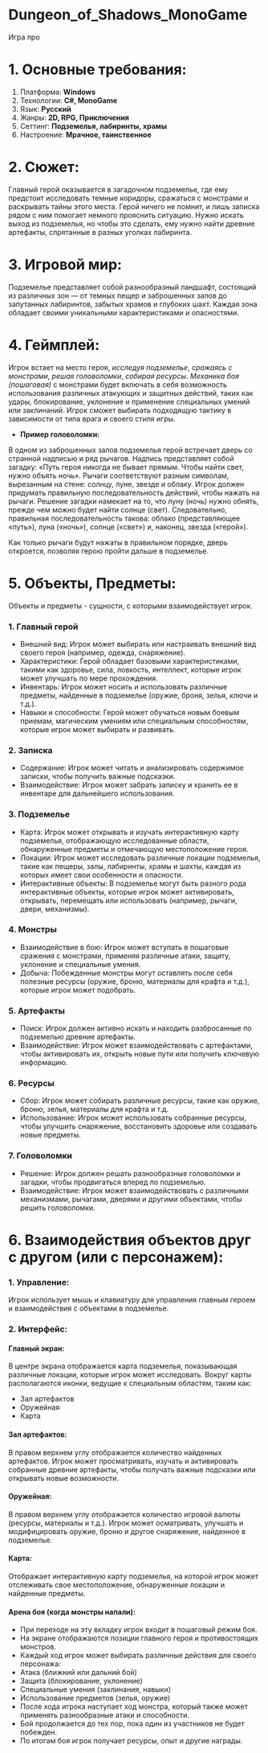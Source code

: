 # Dungeon_of_Shadows_MonoGame
Игра про 

# 1. Основные требования:
1. Платформа: **Windows**
2. Технологии: **C#, MonoGame**
3. Язык: **Русский**
4. Жанры: **2D, RPG, Приключения**
5. Сеттинг: **Подземелья, лабиринты, храмы**
6. Настроение: **Мрачное, таинственное**

# 2. Сюжет:
Главный герой оказывается в загадочном подземелье, где ему предстоит исследовать темные коридоры, сражаться с монстрами и раскрывать тайны этого места. Герой ничего не помнит, и лишь записка рядом с ним помогает немного прояснить ситуацию. Нужно искать выход из подземелья, но чтобы это сделать, ему нужно найти древние артефакты, спрятанные в разных уголках лабиринта.

# 3. Игровой мир:
Подземелье представляет собой разнообразный ландшафт, состоящий из различных зон — от темных пещер и заброшенных залов до запутанных лабиринтов, забытых храмов и глубоких шахт. Каждая зона обладает своими уникальными характеристиками и опасностями.

# 4. Геймплей:
Игрок встает на место героя, *исследуя подземелье*, *сражаясь с монстрами*, *решая головоломки*, *собирая ресурсы*. *Механика боя (пошаговая)* с монстрами будет включать в себя возможность использования различных атакующих и защитных действий, таких как удары, блокирование, уклонение и применение специальных умений или заклинаний. Игрок сможет выбирать подходящую тактику в зависимости от типа врага и своего стиля игры.

- **Пример головоломки:**

В одном из заброшенных залов подземелья герой встречает дверь со странной надписью и ряд рычагов. Надпись представляет собой загадку: «Путь героя никогда не бывает прямым. Чтобы найти свет, нужно объять ночь».
Рычаги соответствуют разным символам, вырезанным на стене: солнцу, луне, звезде и облаку. Игрок должен придумать правильную последовательность действий, чтобы нажать на рычаги. Решение загадки намекает на то, что луну (ночь) нужно обнять, прежде чем можно будет найти солнце (свет). Следовательно, правильная последовательность такова: облако (представляющее «путь»), луна («ночь»), солнце («свет») и, наконец, звезда («герой»).

Как только рычаги будут нажаты в правильном порядке, дверь откроется, позволяя герою пройти дальше в подземелье.

# 5. Объекты, Предметы:
Объекты и предметы - сущности, с которыми взаимодействует игрок.

### 1. Главный герой
- Внешний вид: Игрок может выбирать или настраивать внешний вид своего героя (например, одежда, снаряжение).
- Характеристики: Герой обладает базовыми характеристиками, такими как здоровье, сила, ловкость, интеллект, которые игрок может улучшать по мере прохождения.
- Инвентарь: Игрок может носить и использовать различные предметы, найденные в подземелье (оружие, броня, зелья, ключи и т.д.).
- Навыки и способности: Герой может обучаться новым боевым приемам, магическим умениям или специальным способностям, которые игрок может выбирать и развивать.
### 2. Записка
- Содержание: Игрок может читать и анализировать содержимое записки, чтобы получить важные подсказки.
- Взаимодействие: Игрок может забрать записку и хранить ее в инвентаре для дальнейшего использования.
### 3. Подземелье
- Карта: Игрок может открывать и изучать интерактивную карту подземелья, отображающую исследованные области, обнаруженные предметы и отмечающую местоположение героя.
- Локации: Игрок может исследовать различные локации подземелья, такие как пещеры, залы, лабиринты, храмы и шахты, каждая из которых имеет свои особенности и опасности.
- Интерактивные объекты: В подземелье могут быть разного рода интерактивные объекты, которые игрок может активировать, открывать, перемещать или использовать (например, рычаги, двери, механизмы).
### 4. Монстры
- Взаимодействие в бою: Игрок может вступать в пошаговые сражения с монстрами, применяя различные атаки, защиту, уклонение и специальные умения.
- Добыча: Побежденные монстры могут оставлять после себя полезные ресурсы (оружие, броню, материалы для крафта и т.д.), которые игрок может подобрать.
### 5. Артефакты
- Поиск: Игрок должен активно искать и находить разбросанные по подземелью древние артефакты.
- Взаимодействие: Игрок может взаимодействовать с артефактами, чтобы активировать их, открыть новые пути или получить ключевую информацию.
### 6. Ресурсы
- Сбор: Игрок может собирать различные ресурсы, такие как оружие, броню, зелья, материалы для крафта и т.д.
- Использование: Игрок может использовать собранные ресурсы, чтобы улучшить снаряжение, восстановить здоровье или создавать новые предметы.
### 7. Головоломки
- Решение: Игрок должен решать разнообразные головоломки и загадки, чтобы продвигаться вперед по подземелью.
- Взаимодействие: Игрок может взаимодействовать с различными механизмами, рычагами, дверями и другими объектами, чтобы решить головоломки.

# 6. Взаимодействия объектов друг с другом (или с персонажем):
### 1. Управление:
Игрок использует мышь и клавиатуру для управления главным героем и взаимодействия с объектами в подземелье.
### 2. Интерфейс:
#### Главный экран:
В центре экрана отображается карта подземелья, показывающая различные локации, которые игрок может исследовать.
Вокруг карты располагаются иконки, ведущие к специальным областям, таким как:
- Зал артефактов
- Оружейная
- Карта
#### Зал артефактов:
В правом верхнем углу отображается количество найденных артефактов.
Игрок может просматривать, изучать и активировать собранные древние артефакты, чтобы получать важные подсказки или открывать новые возможности.
#### Оружейная:
В правом верхнем углу отображается количество игровой валюты (ресурсы, материалы и т.д.).
Игрок может осматривать, улучшать и модифицировать оружие, броню и другое снаряжение, найденное в подземелье.
#### Карта:
Отображает интерактивную карту подземелья, на которой игрок может отслеживать свое местоположение, обнаруженные локации и найденные предметы.
#### Арена боя (когда монстры напали):
- При переходе на эту вкладку игрок входит в пошаговый режим боя.
- На экране отображаются позиции главного героя и противостоящих монстров.
- Каждый ход игрок может выбирать различные действия для своего персонажа:
- Атака (ближний или дальний бой)
- Защита (блокирование, уклонение)
- Специальные умения (заклинания, навыки)
- Использование предметов (зелья, оружие)
- После хода игрока наступает ход монстра, который также может применять разнообразные атаки и способности.
- Бой продолжается до тех пор, пока один из участников не будет побежден.
- По итогам боя игрок получает ресурсы, опыт и другие награды.
